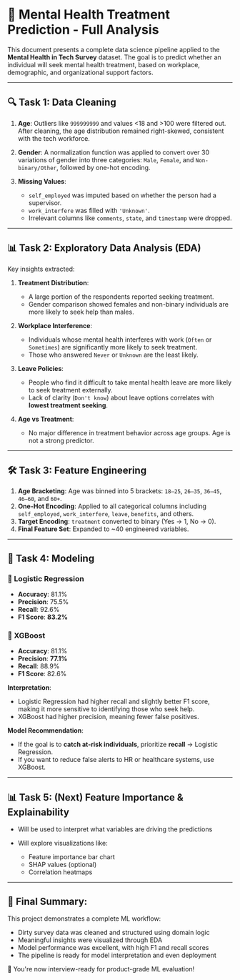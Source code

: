 # 🏨 Mental Health Treatment Prediction - Full Analysis

This document presents a complete data science pipeline applied to the **Mental Health in Tech Survey** dataset. The goal is to predict whether an individual will seek mental health treatment, based on workplace, demographic, and organizational support factors.

---

## 🔍 Task 1: Data Cleaning

1. **Age**: Outliers like `999999999` and values <18 and >100 were filtered out. After cleaning, the age distribution remained right-skewed, consistent with the tech workforce.
2. **Gender**: A normalization function was applied to convert over 30 variations of gender into three categories: `Male`, `Female`, and `Non-binary/Other`, followed by one-hot encoding.
3. **Missing Values**:

   * `self_employed` was imputed based on whether the person had a supervisor.
   * `work_interfere` was filled with `'Unknown'`.
   * Irrelevant columns like `comments`, `state`, and `timestamp` were dropped.

---

## 📊 Task 2: Exploratory Data Analysis (EDA)

Key insights extracted:

1. **Treatment Distribution**:

   * A large portion of the respondents reported seeking treatment.
   * Gender comparison showed females and non-binary individuals are more likely to seek help than males.

2. **Workplace Interference**:

   * Individuals whose mental health interferes with work (`Often` or `Sometimes`) are significantly more likely to seek treatment.
   * Those who answered `Never` or `Unknown` are the least likely.

3. **Leave Policies**:

   * People who find it difficult to take mental health leave are more likely to seek treatment externally.
   * Lack of clarity (`Don't know`) about leave options correlates with **lowest treatment seeking**.

4. **Age vs Treatment**:

   * No major difference in treatment behavior across age groups. Age is not a strong predictor.

---

## 🛠️ Task 3: Feature Engineering

1. **Age Bracketing**: Age was binned into 5 brackets: `18–25`, `26–35`, `36–45`, `46–60`, and `60+`.
2. **One-Hot Encoding**: Applied to all categorical columns including `self_employed`, `work_interfere`, `leave`, `benefits`, and others.
3. **Target Encoding**: `treatment` converted to binary (Yes → 1, No → 0).
4. **Final Feature Set**: Expanded to \~40 engineered variables.

---

## 🧬 Task 4: Modeling

### 🔹 Logistic Regression

* **Accuracy**: 81.1%
* **Precision**: 75.5%
* **Recall**: 92.6%
* **F1 Score**: **83.2%**

### 🔹 XGBoost

* **Accuracy**: 81.1%
* **Precision**: **77.1%**
* **Recall**: 88.9%
* **F1 Score**: 82.6%

**Interpretation**:

* Logistic Regression had higher recall and slightly better F1 score, making it more sensitive to identifying those who seek help.
* XGBoost had higher precision, meaning fewer false positives.

**Model Recommendation**:

* If the goal is to **catch at-risk individuals**, prioritize **recall** → Logistic Regression.
* If you want to reduce false alerts to HR or healthcare systems, use XGBoost.

---

## 📊 Task 5: (Next) Feature Importance & Explainability

* Will be used to interpret what variables are driving the predictions
* Will explore visualizations like:

  * Feature importance bar chart
  * SHAP values (optional)
  * Correlation heatmaps

---

## 🚀 Final Summary:

This project demonstrates a complete ML workflow:

* Dirty survey data was cleaned and structured using domain logic
* Meaningful insights were visualized through EDA
* Model performance was excellent, with high F1 and recall scores
* The pipeline is ready for model interpretation and even deployment

🚀 You're now interview-ready for product-grade ML evaluation!
